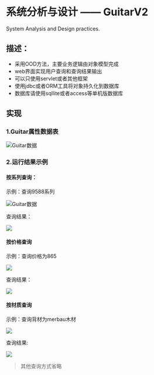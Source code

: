 # 系统分析与设计 —— GuitarV2

System Analysis and Design practices.


## 描述： ##

- 采用OOD方法，主要业务逻辑由对象模型完成
- web界面实现用户查询和查询结果输出
- 可以只使用servlet或者其他框架
- 使用jdbc或者ORM工具将对象持久化到数据库
- 数据库请使用sqllite或者access等单机版数据库

## 实现 ##

### 1.Guitar属性数据表 ###

![Guitar数据](http://o7s15t2uh.bkt.clouddn.com/System_A-D-GuitarV2-001.png)

### 2.运行结果示例 ###

#### 按系列查询： ####

示例：查询9588系列

![Guitar数据](http://o7s15t2uh.bkt.clouddn.com/System_A-D-GuitarV2-002.png)

查询结果：

![](http://o7s15t2uh.bkt.clouddn.com/System_A-D-GuitarV2-003.png)

#### 按价格查询 ####

示例：查询价格为865

![](http://o7s15t2uh.bkt.clouddn.com/System_A-D-GuitarV2-004.png)

查询结果：

![](http://o7s15t2uh.bkt.clouddn.com/System_A-D-GuitarV2-005.png)

#### 按材质查询 ####

示例：查询背材为merbau木材

![](http://o7s15t2uh.bkt.clouddn.com/System_A-D-GuitarV2-006.png)

查询结果:

![](http://o7s15t2uh.bkt.clouddn.com/System_A-D-GuitarV2-007.png)

>其他查询方式省略